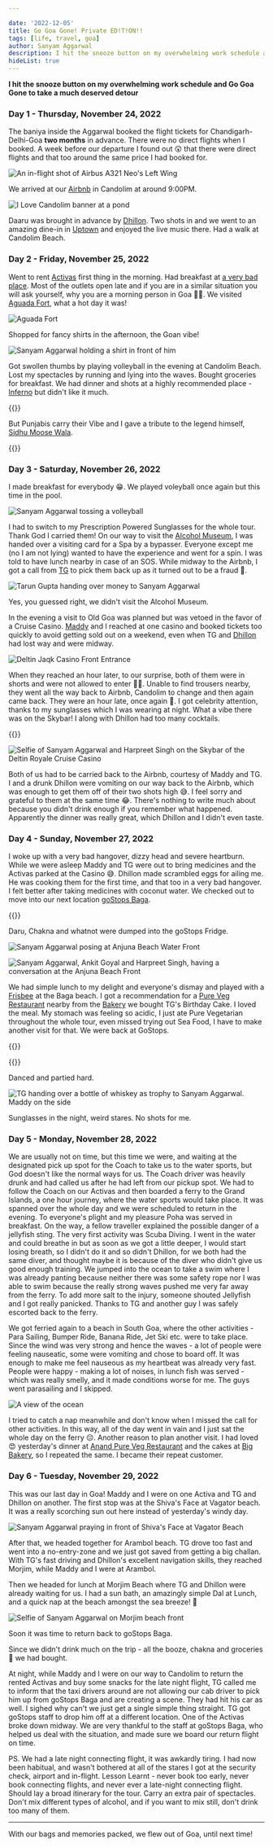 ```yaml
---

date: '2022-12-05'
title: Go Goa Gone! Private ED!T!ON!!
tags: [life, travel, goa]
author: Sanyam Aggarwal
description: I hit the snooze button on my overwhelming work schedule and Go-Goa-Gone on a much-deserved detour
hideList: true
---
```


**I hit the snooze button on my overwhelming work schedule and Go Goa Gone to take a much deserved detour**

### Day 1 - Thursday, November 24, 2022
The baniya inside the Aggarwal booked the flight tickets for Chandigarh-Delhi-Goa **two months** in advance. There were no direct flights when I booked. A week before our departure I found out 😲 that there were direct flights and that too around the same price I had booked for.

![An in-flight shot of Airbus A321 Neo's Left Wing](/static/images/goa/color_pallete.jpg "I just love the seats at the wings! Look at the amazing color pallete 😋")

We arrived at our [Airbnb](https://www.airbnb.co.in/rooms/53588509?check_in=2023-01-29&check_out=2023-02-03&guests=1&adults=8&s=67&unique_share_id=74f7e97d-209d-47fe-b81d-f025ef0f012e) in Candolim at around 9:00PM.

![I Love Candolim banner at a pond](/static/images/goa/i_love_candolim.jpg "Welcome to Goa!")

Daaru was brought in advance by [Dhillon](https://www.linkedin.com/in/dhillon-harpreet/). Two shots in and we went to an amazing dine-in in [Uptown](https://www.instagram.com/uptowngoa) and enjoyed the live music there. Had a walk at Candolim Beach.

### Day 2 - Friday, November 25, 2022
Went to rent [Activas](https://en.wikipedia.org/wiki/Honda_Activa) first thing in the morning. Had breakfast at [a very bad place](https://goo.gl/maps/EcEAAyLHXZz4S3TK7). Most of the outlets open late and if you are in a similar situation you will ask yourself, why you are a morning person in Goa 🤦‍♂️. We visited [Aguada Fort](https://en.wikipedia.org/wiki/Fort_Aguada), what a hot day it was!

![Aguada Fort](/static/images/goa/aguada_fort.jpg "Lighthouse at Aguada Fort")

Shopped for fancy shirts in the afternoon, the Goan vibe!

![Sanyam Aggarwal holding a shirt in front of him](/static/images/goa/shirts.jpg "They didn't have my size for this one 🥲")


Got swollen thumbs by playing volleyball in the evening at Candolim Beach. Lost my spectacles by running and lying into the waves. Bought groceries for breakfast. We had dinner and shots at a highly recommended place - [Inferno](https://www.zomato.com/goa/inferno-candolim) but didn't like it much. 

{{<ytvideo id="v_ZxxPy3DKs" loop="true" title="Fireball Shots at Inferno, Candolim, Goa" description="Fireball Shots at Inferno, I am trying neither of them again 🙅‍♂️">}}

But Punjabis carry their Vibe and I gave a tribute to the legend himself, [Sidhu Moose Wala](https://en.wikipedia.org/wiki/Sidhu_Moose_Wala).

{{<ytvideo id="3p0kgg5zVH8" title="Sidhu Moose Wala | Legend | Goa | Sanyam Aggarwal" description="The live music was too soft and romantic. I woke up everybody from trance">}}

### Day 3 - Saturday, November 26, 2022
I made breakfast for everybody 😁. We played voleyball once again but this time in the pool. 

![Sanyam Aggarwal tossing a volleyball](/static/images/goa/pool_volleyball.jpg "Just in case if you are wondering, this picture is not edited 😉")

I had to switch to my Prescription Powered Sunglasses for the whole tour. Thank God I carried them! On our way to visit the [Alcohol Museum](https://www.instagram.com/alcoholmuseum), I was handed over a visiting card for a Spa by a bypasser. Everyone except me (no I am not lying) wanted to have the experience and went for a spin. I was told to have lunch nearby in case of an SOS. While midway to the Airbnb, I got a call from [TG](https://www.linkedin.com/in/tarungupta2811/) to pick them back up as it turned out to be a fraud 🤣.

![Tarun Gupta handing over money to Sanyam Aggarwal](/static/images/goa/cashback.jpg "Receiving my unspent Spa Money as Cashback 🤩")

Yes, you guessed right, we didn't visit the Alcohol Museum.

In the evening a visit to Old Goa was planned but was vetoed in the favor of a Cruise Casino. [Maddy](https://www.linkedin.com/in/ankitgoyal1125) and I reached at one casino and booked tickets too quickly to avoid getting sold out on a weekend, even when TG and [Dhillon](https://www.linkedin.com/in/dhillon-harpreet/) had lost way and were midway. 

![Deltin Jaqk Casino Front Entrance](/static/images/goa/casino.jpg "Deltin Jaqk")

When they reached an hour later, to our surprise, both of them were in shorts and were not allowed to enter 🤦‍♂️. Unable to find trousers nearby, they went all the way back to Airbnb, Candolim  to change and then again came back. They were an hour late, once again 🫡. I got celebrity attention, thanks to my sunglasses which I was wearing at night. What a vibe there was on the Skybar! I along with Dhillon had too many cocktails.

{{<ytvideo id="P_Mhv15UTaM" loop="true" title="Sober Munde!" description="If I can drink a bucket, then Dhillon can drink the ocean">}}

![Selfie of Sanyam Aggarwal and Harpreet Singh on the Skybar of the Deltin Royale Cruise Casino](/static/images/goa/deltin_sober.jpg "I think this is the last time Dhillon and I were seen sober")

Both of us had to be carried back to the Airbnb, courtesy of Maddy and TG. I and a drunk Dhillon were vomiting on our way back to the Airbnb, which was enough to get them off of their two shots high 😅. I feel sorry and grateful to them at the same time 😂. There's nothing to write much about because you didn't drink enough if you remember what happened. Apparently the dinner was really great, which Dhillon and I didn't even taste.

### Day 4 - Sunday, November 27, 2022
I woke up with a very bad hangover, dizzy head and severe heartburn. While we were asleep Maddy and TG were out to bring medicines and the Activas parked at the Casino 😅. Dhillon made scrambled eggs for ailing me. He was cooking them for the first time, and that too in a very bad hangover. I felt better after taking medicines with coconut water. We checked out to move into our next location [goStops Baga](https://gostops.com/book-rooms-in-goabaga-hostel/).

{{<ytvideo id="uDSPk5p0pEI" loop="true" title="Checkout from Airbnb Candolim" description="We can definitely carry more luggage on an Activa than a standard hatchback">}}


Daru, Chakna and whatnot were dumped into the goStops Fridge.

![Sanyam Aggarwal posing at Anjuna Beach Water Front](/static/images/goa/anjuna.jpg "Visited the very scenic Anjuna Beach 😍")

![Sanyam Aggarwal, Ankit Goyal and Harpreet Singh, having a conversation at the Anjuna Beach Front](/static/images/goa/blame_dhillon.jpg "Dhillon, you drank more")

We had simple lunch to my delight and everyone's dismay and played with a [Frisbee](https://en.wikipedia.org/wiki/Frisbee) at the Baga beach. I got a recommendation for a [Pure Veg Restaurant](https://goo.gl/maps/et7ASw9YKgiDgBo6A) nearby from the [Bakery](https://goo.gl/maps/fkbHucYEfMa7jZ889) we bought TG's Birthday Cake. I loved the meal. My stomach was feeling so acidic, I just ate Pure Vegetarian throughout the whole tour, even missed trying out Sea Food, I have to make another visit for that. We were back at GoStops.

{{<ytvideo id="YK2Hv03sHcc" title="Jenga Masters!" description="Played a lot of Jenga">}}

{{<ytvideo id="YYfGvaNCt6I" title="TG's Birthday Celebration at goStops Baga" description="Celebrated TG's birthday with all the goStops Hostel inmates">}}

Danced and partied hard.

![TG handing over a bottle of whiskey as trophy to Sanyam Aggarwal. Maddy on the side](/static/images/goa/pushup_champ.jpg "I won the pushup championship from Maddy")

Sunglasses in the night, weird stares. No shots for me.

### Day 5 - Monday, November 28, 2022
We are usually not on time, but this time we were, and waiting at the designated pick up spot for the Coach to take us to the water sports, but God doesn't like the normal ways for us. The Coach driver was heavily drunk and had called us after he had left from our pickup spot. We had to follow the Coach on our Activas and then boarded a ferry to the Grand Islands, a one hour journey, where the water sports would take place. It was spanned over the whole day and we were scheduled to return in the evening. To everyone's plight and my pleasure Poha was served in breakfast. On the way, a fellow traveller explained the possible danger of a jellyfish sting. The very first activity was Scuba Diving. I went in the water and could breathe in but as soon as we got a little deeper, I would start losing breath, so I didn't do it and so didn't Dhillon, for we both had the same diver, and thought maybe it is because of the diver who didn't give us good enough training. We jumped into the ocean to take a swim where I was already panting because neither there was some safety rope nor I was able to swim because the really strong waves pushed me very far away from the ferry. To add more salt to the injury, someone shouted Jellyfish and I got really panicked. Thanks to TG and another guy I was safely escorted back to the ferry.

We got ferried again to a beach in South Goa, where the other activities - Para Sailing, Bumper Ride, Banana Ride, Jet Ski etc. were to take place. Since the wind was very strong and hence the waves - a lot of people were feeling nauseatic, some were vomiting and chose to board off. It was enough to make me feel nauseous as my heartbeat was already very fast. People were happy - making a lot of noises, in lunch fish was served - which was really smelly, and it made conditions worse for me. The guys went parasailing and I skipped.

![A view of the ocean](/static/images/goa/ferry.png "The views were amazing, I sparked up a chat with the Captain of the Ferry")

I tried to catch a nap meanwhile and don't know when I missed the call for other activities. In this way, all of the day went in vain and I just sat the whole day on the ferry 😔.
Another reason to plan another visit.
I had loved 😍 yesterday's dinner at [Anand Pure Veg Restaurant]((https://goo.gl/maps/et7ASw9YKgiDgBo6A)) and the cakes at [Big Bakery](https://goo.gl/maps/fkbHucYEfMa7jZ889), so I repeated the same. I became their repeat customer.

### Day 6 - Tuesday, November 29, 2022
This was our last day in Goa! Maddy and I were on one Activa and TG and Dhillon on another. The first stop was at the Shiva's Face at Vagator beach. It was a really scorching sun out here instead of yesterday's windy day.

![Sanyam Aggarwal praying in front of Shiva's Face at Vagator Beach](/static/images/goa/vagator.jpg "Babam Bam Babam Bam Bam Lehri")

After that, we headed together for Arambol beach. TG drove too fast and went into a no-entry-zone and we just got saved from getting a big challan. With TG's fast driving and Dhillon's excellent navigation skills, they reached Morjim, while Maddy and I were at Arambol.

Then we headed for lunch at Morjim Beach where TG and Dhillon were already waiting for us. I had a sun bath, an amazingly simple Dal at Lunch, and a quick nap at the beach amongst the sea breeze! 🤩

![Selfie of Sanyam Aggarwal on Morjim beach front](/static/images/goa/sunbath.jpg "The Solace!")

Soon it was time to return back to goStops Baga.

Since we didn't drink much on the trip - all the booze, chakna and groceries 🥲 we had bought.

At night, while Maddy and I were on our way to Candolim to return the rented Activas and buy some snacks for the late night flight, TG called me to inform that the taxi drivers around are not allowing our cab driver to pick him up from goStops Baga and are creating a scene. They had hit his car as well. I sighed why can't we just get a single simple thing straight. TG got goStops staff to drop him off at a different location. One of the Activas broke down midway.
We are very thankful to the staff at goStops Baga, who helped us deal with the situation, and made sure we board our return flight on time.

PS. We had a late night connecting flight, it was awkardly tiring. I had now been habitual, and wasn't bothered at all of the stares I got at the security check, airport and in-flight. Lesson Learnt - never book too early, never book connecting flights, and never ever a late-night connecting flight. Should lay a broad itinerary for the tour. Carry an extra pair of spectacles. Don't mix different types of alcohol, and if you want to mix still, don't drink too many of them.

-----------

With our bags and memories packed, we flew out of Goa, until next time!